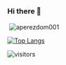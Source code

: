 ### Hi there 👋

<!--
**aperezdom001/aperezdom001** is a ✨ _special_ ✨ repository because its `README.md` (this file) appears on your GitHub profile.


Here are some ideas to get you started:

- 🔭 I’m currently working on ...
- 🌱 I’m currently learning ...
- 👯 I’m looking to collaborate on ...
- 🤔 I’m looking for help with ...
- 💬 Ask me about ...
- 📫 How to reach me: ...
- 😄 Pronouns: ...
- ⚡ Fun fact: ...
-->



<p>&nbsp;<img align="center" src="https://github-readme-stats.vercel.app/api?username=aperezdom001&show_icons=true&locale=en&theme=buefy&layout=compact" alt="aperezdom001" /></p>

[![Top Langs](https://github-readme-stats.vercel.app/api/top-langs/?username=aperezdom001&layout=compact)](https://github.com/aperezdom001/github-readme-stats)

![visitors](https://visitor-badge.glitch.me/badge?page_id=aperezdom001.aperezdom001)
